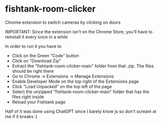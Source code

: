 # fishtank-room-clicker
Chrome extension to switch cameras by clicking on doors

IMPORTANT: Since the extension isn't on the Chrome Store, you'll have to reinstall it every once in a while

In order to run it you have to
- Click on the Green "Code" button
- Click on "Download Zip"
- Extract the "fishtank-room-clicker-main" folder from that .zip. The files should be right there
- Go to Chrome -> Extensions -> Manage Extensions
- Enable Developer Mode on the top right of the Extensions page
- Click "Load Unpacked" on the top left of the page
- Select the unzipped "fishtank-room-clicker-main" folder that has the files right inside
- Reload your Fishtank page

Half of it was done using ChatGPT since I barely know js so don't scream at me if it breaks :)
